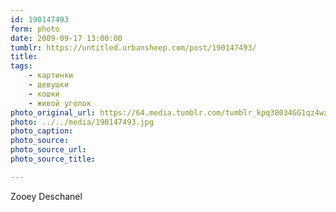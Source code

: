 ```yaml
---
id: 190147493
form: photo
date: 2009-09-17 13:00:00
tumblr: https://untitled.urbansheep.com/post/190147493/
title:
tags:
    - картинки
    - девушки
    - кошки
    - живой уголок
photo_original_url: https://64.media.tumblr.com/tumblr_kpq38034GG1qz4wzio1_1280.jpg
photo: ../../media/190147493.jpg
photo_caption:
photo_source:
photo_source_url:
photo_source_title:

---
```


<p>Zooey Deschanel</p>
